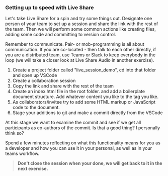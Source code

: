 
### Getting up to speed with Live Share

Let's take Live Share for a spin and try some things out. Designate one person of your team to set up a session and share the link with the rest of the team. Then we will perform some common actions like creating files, adding some code and committing to version control.

Remember to communicate. Pair- or mob-programming is all about communication. If you are co-located - then talk to each other directly, if you are a distributed team, use Teams or Slack to keep everybody in the loop (we will take a closer look at Live Share Audio in another exercise).

1.  Create a project folder called "live_session_demo", cd into that folder and open up VSCode
2.  Create a collaboration session
3.  Copy the link and share with the rest of the team
4.  Create an index.html file in the root folder. and add a boilerplate document structure. Add whatever content you like to the <body> tag you like.
5.  As collaborators/invitee try to add some HTML markup or JavaScript code to the document.
6.  Stage your additions to git and make a commit directly from the VSCode

At this stage we want to examine the commit and see if we get all participants as co-authors of the commit. Is that a good thing? I personally think so?

Spend a few minutes reflecting on what this functionality means for you as a developer and how you can use it in your personal, as well as in your teams workflow.

> **Don't close the session when your done, we will get back to it in the next exercise.**